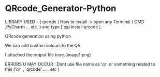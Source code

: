 # QRcode_Generator-Python

LIBRARY USED - ( qrcode )
How to install -> open any Terminal ( CMD ,PyCharm ... etc. ) and type [ pip install qrcode ].

QRcode generation using python 

We can add custom colours to the QR

I attached the output file here.(image1.png)


ERRORS U MAY OCCUR : Dont use file name as 'qr' or something related to this ('qr' , 'qrcode' ..... etc )
